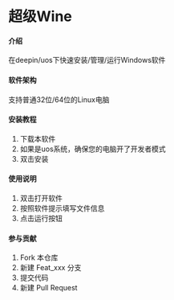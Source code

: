 # 超级Wine

#### 介绍
在deepin/uos下快速安装/管理/运行Windows软件

#### 软件架构
支持普通32位/64位的Linux电脑

#### 安装教程

1.  下载本软件
2.  如果是uos系统，确保您的电脑开了开发者模式
3.  双击安装

#### 使用说明

1.  双击打开软件
2.  按照软件提示填写文件信息
3.  点击运行按钮

#### 参与贡献

1.  Fork 本仓库
2.  新建 Feat_xxx 分支
3.  提交代码
4.  新建 Pull Request